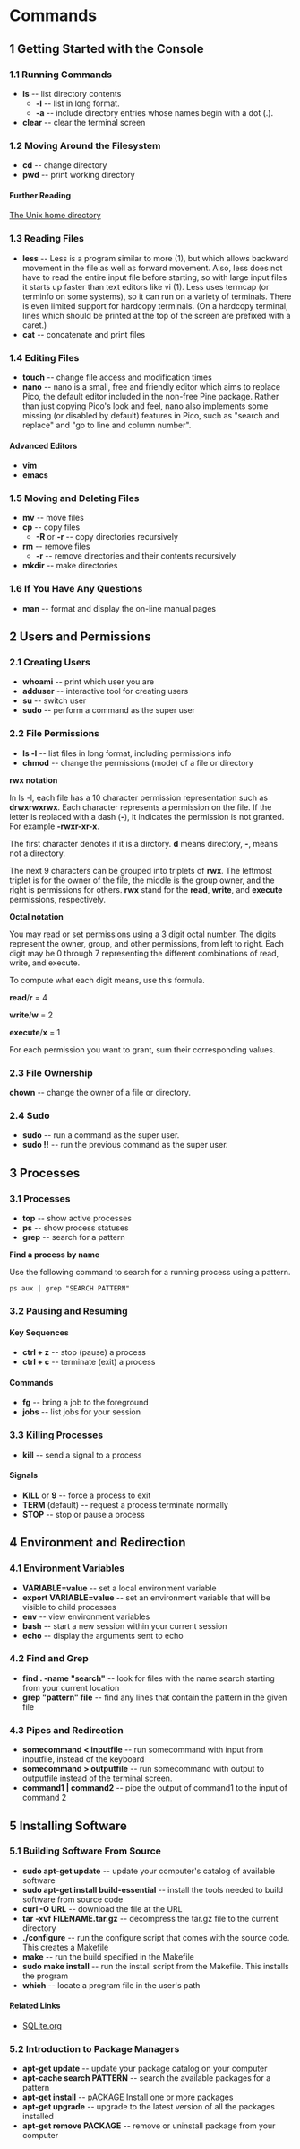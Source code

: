 # Commands

## 1 Getting Started with the Console

### 1.1 Running Commands

* **ls** -- list directory contents
  * **-l** -- list in long format.
  * **-a** -- include directory entries whose names begin with a dot (.).
* **clear** -- clear the terminal screen

### 1.2 Moving Around the Filesystem

- **cd** -- change directory
- **pwd** -- print working directory

#### Further Reading

[The Unix home directory](https://en.wikipedia.org/wiki/Home_directory#Unix)

### 1.3 Reading Files

- **less** -- Less is a program  similar to more (1), but which allows backward movement in the file as well as forward movement.  Also, less does not have to read the entire input file before starting, so with large input files it starts up faster than text editors like vi (1).  Less uses termcap (or terminfo on some systems), so it can run on a variety of terminals.  There is even limited support for hardcopy terminals.  (On a hardcopy terminal, lines which should be  printed  at the top of the screen are prefixed with a caret.)
- **cat** -- concatenate and print files

### 1.4 Editing Files

- **touch** -- change file access and modification times
- **nano** -- nano is a small, free and friendly editor which aims to replace Pico, the default editor included in the non-free Pine package.  Rather than just copying Pico's look and feel, nano also implements some missing (or disabled by default) features in Pico, such as "search and replace" and "go to line and column number".

#### Advanced Editors

- **vim**
- **emacs**

### 1.5 Moving and Deleting Files

- **mv** -- move files
- **cp** -- copy files
  - **-R** or **-r** -- copy directories recursively
- **rm** -- remove files
  - **-r** -- remove directories and their contents recursively
- **mkdir** -- make directories

### 1.6 If You Have Any Questions

- **man** -- format and display the on-line manual pages

## 2 Users and Permissions

### 2.1 Creating Users

- **whoami** -- print which user you are
- **adduser** -- interactive tool for creating users
- **su** -- switch user
- **sudo** -- perform a command as the super user

### 2.2 File Permissions

- **ls -l** -- list files in long format, including permissions info
- **chmod** -- change the permissions (mode) of a file or directory

**rwx notation**

In ls -l, each file has a 10 character permission representation such as **drwxrwxrwx**. Each character represents a permission on the file. If the letter is replaced with a dash (**-**), it indicates the permission is not granted. For example **-rwxr-xr-x**.

The first character denotes if it is a dirctory. **d** means directory, **-**, means not a directory.

The next 9 characters can be grouped into triplets of **rwx**. The leftmost triplet is for the owner of the file, the middle is the group owner, and the right is permissions for others. **rwx** stand for the **read**, **write**, and **execute** permissions, respectively.

**Octal notation**

You may read or set permissions using a 3 digit octal number. The digits represent the owner, group, and other permissions, from left to right. Each digit may be 0 through 7 representing the different combinations of read, write, and execute.

To compute what each digit means, use this formula.

**read**/**r** = 4

**write**/**w** = 2

**execute**/**x** = 1

For each permission you want to grant, sum their corresponding values.

### 2.3 File Ownership

**chown** -- change the owner of a file or directory.

### 2.4 Sudo

- **sudo** -- run a command as the super user.
- **sudo !!** -- run the previous command as the super user.

## 3 Processes

### 3.1 Processes

- **top** -- show active processes
- **ps** -- show process statuses
- **grep** -- search for a pattern

**Find a process by name**

Use the following command to search for a running process using a pattern.

```ps aux | grep "SEARCH PATTERN"```

### 3.2 Pausing and Resuming

#### Key Sequences

- **ctrl + z** -- stop (pause) a process
- **ctrl + c** -- terminate (exit) a process

#### Commands

- **fg** -- bring a job to the foreground
- **jobs** -- list jobs for your session

### 3.3 Killing Processes

- **kill** -- send a signal to a process

#### Signals

- **KILL** or **9** -- force a process to exit
- **TERM** (default) -- request a process terminate normally
- **STOP** -- stop or pause a process

## 4 Environment and Redirection

### 4.1 Environment Variables

- **VARIABLE=value** -- set a local environment variable
- **export VARIABLE=value** -- set an environment variable that will be visible to child processes
- **env** -- view environment variables
- **bash** -- start a new session within your current session
- **echo** -- display the arguments sent to echo

### 4.2 Find and Grep

- **find . -name "search"** -- look for files with the name search starting from your current location
- **grep "pattern" file** -- find any lines that contain the pattern in the given file

### 4.3 Pipes and Redirection

- **somecommand < inputfile** -- run somecommand with input from inputfile, instead of the keyboard
- **somecommand > outputfile** -- run somecommand with output to outputfile instead of the terminal screen.
- **command1 | command2** -- pipe the output of command1 to the input of command 2

## 5 Installing Software

### 5.1 Building Software From Source

- **sudo apt-get update** -- update your computer's catalog of available software
- **sudo apt-get install build-essential** -- install the tools needed to build software from source code
- **curl -O URL** -- download the file at the URL
- **tar -xvf FILENAME.tar.gz** -- decompress the tar.gz file to the current directory
- **./configure** -- run the configure script that comes with the source code. This creates a Makefile
- **make** -- run the build specified in the Makefile
- **sudo make install** -- run the install script from the Makefile. This installs the program
- **which** -- locate a program file in the user's path

#### Related Links

- [SQLite.org](http://sqlite.org/)

### 5.2 Introduction to Package Managers

- **apt-get update** -- update your package catalog on your computer
- **apt-cache search PATTERN** -- search the available packages for a pattern
- **apt-get install** -- pACKAGE Install one or more packages
- **apt-get upgrade** -- upgrade to the latest version of all the packages installed
- **apt-get remove PACKAGE** -- remove or uninstall package from your computer
